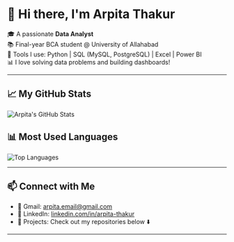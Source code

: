 # 👋 Hi there, I'm Arpita Thakur

🎓 A passionate **Data Analyst**  
📚 Final-year BCA student @ University of Allahabad  
🔧 Tools I use: Python | SQL (MySQL, PostgreSQL) | Excel | Power BI  
📊 I love solving data problems and building dashboards!

---

## 📈 My GitHub Stats

![Arpita's GitHub Stats](https://github-readme-stats.vercel.app/api?username=EC-Arpita&show_icons=true&theme=tokyonight)

## 📊 Most Used Languages

![Top Languages](https://github-readme-stats.vercel.app/api/top-langs/?username=EC-Arpita&layout=compact&theme=tokyonight)

---

## 📫 Connect with Me

- 📧 Gmail: [arpita.email@gmail.com](mailto:arpitathakurxib@gmail.com)
- 🔗 LinkedIn: [linkedin.com/in/arpita-thakur](https://www.linkedin.com/in/arpita-thakur-549534249/)
- 🧠 Projects: Check out my repositories below ⬇️

---
